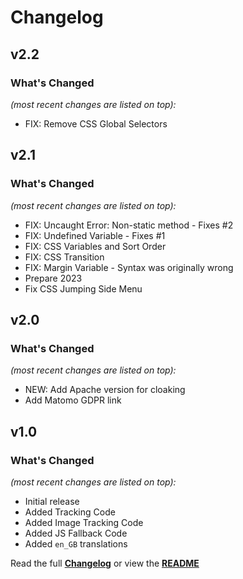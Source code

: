 # Changelog


## v2.2

### What's Changed

_(most recent changes are listed on top):_
- FIX: Remove CSS Global Selectors


## v2.1

### What's Changed

_(most recent changes are listed on top):_
- FIX: Uncaught Error: Non-static method - Fixes #2
- FIX: Undefined Variable - Fixes #1
- FIX: CSS Variables and Sort Order
- FIX: CSS Transition
- FIX: Margin Variable - Syntax was originally wrong
- Prepare 2023
- Fix CSS Jumping Side Menu


## v2.0

### What's Changed

_(most recent changes are listed on top):_
- NEW: Add Apache version for cloaking
- Add Matomo GDPR link


## v1.0

### What's Changed

_(most recent changes are listed on top):_
- Initial release
- Added Tracking Code
- Added Image Tracking Code
- Added JS Fallback Code
- Added `en_GB` translations


Read the full [**Changelog**](../master/changelog.md "See changes") or view the [**README**](../master/README.md "View README")
